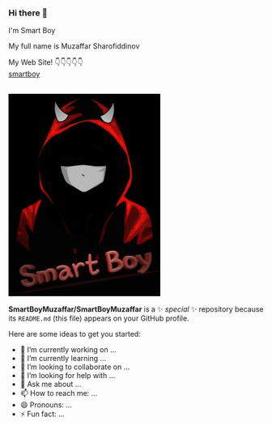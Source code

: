 ### Hi there 👋
I'm Smart Boy

My full name is Muzaffar Sharofiddinov


My Web Site! 👇👇👇👇👇 <br>
<a href="https://smartboymuzaffar.github.io/">smartboy</a> 

<br>
<img src="evilboy-m.png"></img>
<br>


**SmartBoyMuzaffar/SmartBoyMuzaffar** is a ✨ _special_ ✨ repository because its `README.md` (this file) appears on your GitHub profile.

Here are some ideas to get you started:

- 🔭 I’m currently working on ...
- 🌱 I’m currently learning ...
- 👯 I’m looking to collaborate on ...
- 🤔 I’m looking for help with ...
- 💬 Ask me about ...
- 📫 How to reach me: ...
- 😄 Pronouns: ...
- ⚡ Fun fact: ...
